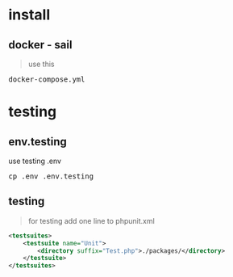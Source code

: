 # install

## docker - sail
> use this 
<pre>
docker-compose.yml
</pre>

# testing

## env.testing
use testing .env
<pre>
cp .env .env.testing
</pre>

## testing
> for testing add one line to phpunit.xml

```xml
<testsuites>
    <testsuite name="Unit">
        <directory suffix="Test.php">./packages/</directory>
    </testsuite>
</testsuites>
```

